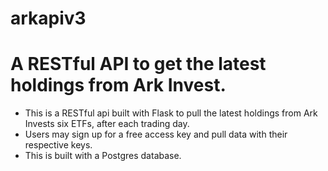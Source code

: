 # arkapiv3
# A RESTful API to get the latest holdings from Ark Invest. 

* This is a RESTful api built with Flask to pull the latest holdings from Ark Invests six ETFs, after each trading day. 
* Users may sign up for a free access key and pull data with their respective keys. 
* This is built with a Postgres database. 
